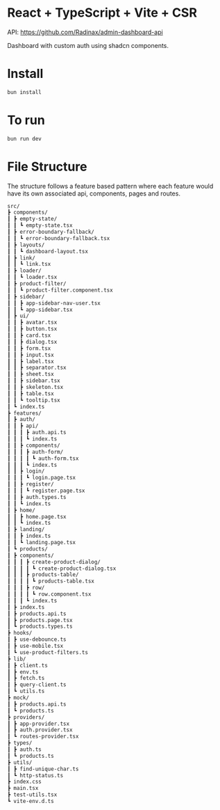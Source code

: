 # React + TypeScript + Vite + CSR

API: https://github.com/Radinax/admin-dashboard-api

Dashboard with custom auth using shadcn components.

# Install

```bash
bun install
```

# To run

```bash
bun run dev
```

# File Structure

The structure follows a feature based pattern where each feature would have its own associated api, components, pages and routes.

```bash
src/
┣ components/
┃ ┣ empty-state/
┃ ┃ ┗ empty-state.tsx
┃ ┣ error-boundary-fallback/
┃ ┃ ┗ error-boundary-fallback.tsx
┃ ┣ layouts/
┃ ┃ ┗ dashboard-layout.tsx
┃ ┣ link/
┃ ┃ ┗ link.tsx
┃ ┣ loader/
┃ ┃ ┗ loader.tsx
┃ ┣ product-filter/
┃ ┃ ┗ product-filter.component.tsx
┃ ┣ sidebar/
┃ ┃ ┣ app-sidebar-nav-user.tsx
┃ ┃ ┗ app-sidebar.tsx
┃ ┣ ui/
┃ ┃ ┣ avatar.tsx
┃ ┃ ┣ button.tsx
┃ ┃ ┣ card.tsx
┃ ┃ ┣ dialog.tsx
┃ ┃ ┣ form.tsx
┃ ┃ ┣ input.tsx
┃ ┃ ┣ label.tsx
┃ ┃ ┣ separator.tsx
┃ ┃ ┣ sheet.tsx
┃ ┃ ┣ sidebar.tsx
┃ ┃ ┣ skeleton.tsx
┃ ┃ ┣ table.tsx
┃ ┃ ┗ tooltip.tsx
┃ ┗ index.ts
┣ features/
┃ ┣ auth/
┃ ┃ ┣ api/
┃ ┃ ┃ ┣ auth.api.ts
┃ ┃ ┃ ┗ index.ts
┃ ┃ ┣ components/
┃ ┃ ┃ ┣ auth-form/
┃ ┃ ┃ ┃ ┗ auth-form.tsx
┃ ┃ ┃ ┗ index.ts
┃ ┃ ┣ login/
┃ ┃ ┃ ┗ login.page.tsx
┃ ┃ ┣ register/
┃ ┃ ┃ ┗ register.page.tsx
┃ ┃ ┣ auth.types.ts
┃ ┃ ┗ index.ts
┃ ┣ home/
┃ ┃ ┣ home.page.tsx
┃ ┃ ┗ index.ts
┃ ┣ landing/
┃ ┃ ┣ index.ts
┃ ┃ ┗ landing.page.tsx
┃ ┗ products/
┃ ┣ components/
┃ ┃ ┃ ┣ create-product-dialog/
┃ ┃ ┃ ┃ ┗ create-product-dialog.tsx
┃ ┃ ┃ ┣ products-table/
┃ ┃ ┃ ┃ ┗ products-table.tsx
┃ ┃ ┃ ┣ row/
┃ ┃ ┃ ┃ ┗ row.component.tsx
┃ ┃ ┃ ┗ index.ts
┃ ┣ index.ts
┃ ┣ products.api.ts
┃ ┣ products.page.tsx
┃ ┗ products.types.ts
┣ hooks/
┃ ┣ use-debounce.ts
┃ ┣ use-mobile.tsx
┃ ┗ use-product-filters.ts
┣ lib/
┃ ┣ client.ts
┃ ┣ env.ts
┃ ┣ fetch.ts
┃ ┣ query-client.ts
┃ ┗ utils.ts
┣ mock/
┃ ┣ products.api.ts
┃ ┗ products.ts
┣ providers/
┃ ┣ app-provider.tsx
┃ ┣ auth.provider.tsx
┃ ┗ routes-provider.tsx
┣ types/
┃ ┣ auth.ts
┃ ┗ products.ts
┣ utils/
┃ ┣ find-unique-char.ts
┃ ┗ http-status.ts
┣ index.css
┣ main.tsx
┣ test-utils.tsx
┗ vite-env.d.ts
```
